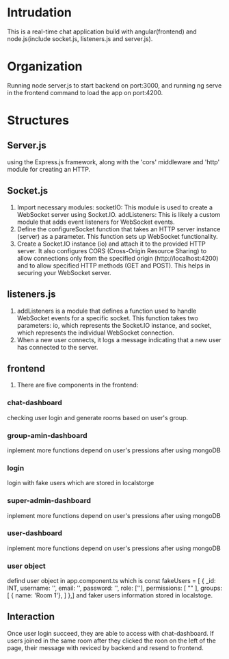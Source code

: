# Intrudation
This is a real-time chat application build with angular(frontend) and node.js(include socket.js, listeners.js and server.js).
# Organization
Running node server.js to start backend on port:3000, and running ng serve in the frontend command to load the app on port:4200.
# Structures
## Server.js
using the Express.js framework, along with the 'cors' middleware and 'http' module for creating an HTTP.
## Socket.js
1. Import necessary modules:
socketIO: This module is used to create a WebSocket server using Socket.IO.
addListeners: This is likely a custom module that adds event listeners for WebSocket events.
2. Define the configureSocket function that takes an HTTP server instance (server) as a parameter. This function sets up WebSocket functionality.
3. Create a Socket.IO instance (io) and attach it to the provided HTTP server. It also configures CORS (Cross-Origin Resource Sharing) to allow connections only from the specified origin (http://localhost:4200) and to allow specified HTTP methods (GET and POST). This helps in securing your WebSocket server.
## listeners.js
1. addListeners is a module that defines a function used to handle WebSocket events for a specific socket. This function takes two parameters: io, which represents the Socket.IO instance, and socket, which represents the individual WebSocket connection.
2. When a new user connects, it logs a message indicating that a new user has connected to the server.
## frontend
1. There are five components in the frontend: 
### chat-dashboard
checking user login and generate rooms based on user's group.
### group-amin-dashboard
inplement more functions depend on user's pressions after using mongoDB
### login 
login with fake users which are stored in localstorge
### super-admin-dashboard
inplement more functions depend on user's pressions after using mongoDB
### user-dashboard 
inplement more functions depend on user's pressions after using mongoDB
### user object 
defind user object in app.component.ts which is 
    const fakeUsers = [
      {
        _id: INT,
        username: '',
        email: '',
        password: '',
        role: [''],
        permissions: [
          ""
        ],
        groups: [
          { name: 'Room 1'},
        ]
      },]
and faker users information stored in localstoge.
## Interaction
Once user login succeed, they are able to access with chat-dashboard. If users joined in the same room after they clicked the roon on the left of the page, their message with reviced by backend and resend to frontend. 
